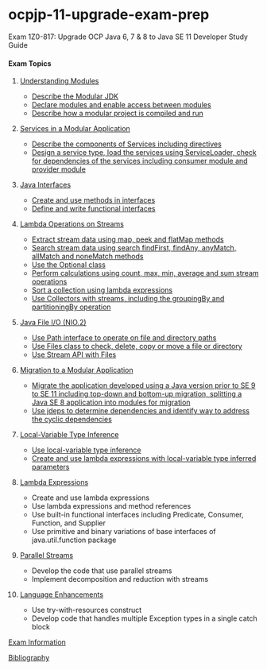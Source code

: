 # ocpjp-11-upgrade-exam-prep
Exam 1Z0-817: Upgrade OCP Java 6, 7 &amp; 8 to Java SE 11 Developer Study Guide

#### Exam Topics

1. ​[Understanding Modules​](notes/understanding_modules)
   * [Describe the Modular JDK​](notes/understanding_modules/describe_the_modular_jdk.md​)
   * [​Declare modules and enable access between modules​](notes/understanding_modules/declare_modules_and_enable_access_between_modules.md)
   * [​Describe how a modular project is compiled and run​](notes/understanding_modules/describe_how_a_modular_project_is_compiled_and_run.md)

2. [Services in a Modular Application](notes/services_in_a_modular_application)
    * [Describe the components of Services including directives](/notes/services_in_a_modular_application/describe_the_components_of_services_including_directives.md)
    * [Design a service type, load the services using ServiceLoader, check for dependencies of the services including
   consumer module and provider module](/notes/services_in_a_modular_application/design_service_type_load_using_service_loader_check_for_dependencies.md)

3. [Java Interfaces](notes/java_interfaces)
    * [Create and use methods in interfaces](notes/java_interfaces/create_and_use_methods_in_interfaces.md)
    * [Define and write functional interfaces](notes/java_interfaces/define_and_write_functional_interfaces.md)

4. [Lambda Operations on Streams](notes/lambda_operations_on_streams)
    * [Extract stream data using map, peek and flatMap methods](notes/lambda_operations_on_streams/extract_stream_data_using_map_peek_and_flatMap_methods.md)
    * [Search stream data using search findFirst, findAny, anyMatch, allMatch and noneMatch methods](notes/lambda_operations_on_streams/search_stream_data_using_search_findFirst_findAny_anyMatch_allMatch_and_noneMatch_methods.md)
    * [Use the Optional class](notes/lambda_operations_on_streams/use_the_optional_class.md)
    * [Perform calculations using count, max, min, average and sum stream operations](notes/lambda_operations_on_streams/use_the_optional_class.md)
    * [Sort a collection using lambda expressions](notes/lambda_operations_on_streams/sort_a_collection_using_lambda_expressions.md)
    * [Use Collectors with streams, including the groupingBy and partitioningBy operation](notes/lambda_operations_on_streams/use_collectors_with_streams_including_the_groupingBy_and_partitioningBy_operation.md)

5. [Java File I/O (NIO.2)](notes/java_file_io_nio2)
    * [Use Path interface to operate on file and directory paths](notes/java_file_io_nio2/use_path_interface_to_operate_on_file_and_directory_paths.md)
    * [Use Files class to check, delete, copy or move a file or directory](/notes/java_file_io_nio2/use_files_class_to_check_delete_copy_or_move_a_file_or_directory.md)
    * [Use Stream API with Files](/notes/java_file_io_nio2/use_stream_api_with_files.md)

6. [Migration to a Modular Application](notes/migration_to_a_modular_application)
    * [Migrate the application developed using a Java version prior to SE 9 to SE 11 including top-down and bottom-up
  migration, splitting a Java SE 8 application into modules for migration](notes/migration_to_a_modular_application/migrate_application_to_java_11_using_top_down_and_bottom_up_migration.md)
    * [Use jdeps to determine dependencies and identify way to address the cyclic dependencies](notes/migration_to_a_modular_application/use_jdeps_to_determine_dependencies_and_identify_way_to_address_the_cyclic_dependencies.md)

7. [Local-Variable Type Inference](notes/local_variable_type_inference)
    * [Use local-variable type inference](notes/local_variable_type_inference/use_local_variable_type_inference.md)
    * [Create and use lambda expressions with local-variable type inferred parameters](notes/local_variable_type_inference/create_and_use_lambda_expressions_with_local_variable_type_inferred_parameters.md)

8. [Lambda Expressions](notes/lambda_expressions)
    * Create and use lambda expressions
    * Use lambda expressions and method references
    * Use built-in functional interfaces including Predicate, Consumer, Function, and Supplier
    * Use primitive and binary variations of base interfaces of java.util.function package

9. [Parallel Streams](notes/parallel_streams)
    * Develop the code that use parallel streams
    * Implement decomposition and reduction with streams

10. [Language Enhancements](notes/language_enhancements)
    * Use try-with-resources construct
    * Develop code that handles multiple Exception types in a single catch block
    
[Exam Information](notes/exam_information.md)

[Bibliography](notes/bibliography.md)
